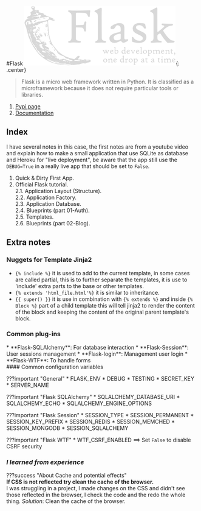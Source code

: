 #Flask
![Flask logo](images/flask.png){: .center}

>Flask is a micro web framework written in Python. It is classified as a microframework because it does not require particular tools or libraries.

1. [Pypi page](https://pypi.org/project/Flask/)
2. [Documentation](https://flask.palletsprojects.com/en/1.1.x/)

## Index

I have several notes in this case, the first notes are from a youtube video and explain how to make a small application that use SQLite as database and Heroku for "live deployment", be aware that the app still use the `DEBUG=True` in a really live app that should be set to `False`.

1. Quick & Dirty First App.  
2. Official Flask tutorial.  
2.1. Application Layout (Structure).    
2.2. Application Factory.   
2.3. Application Database.    
2.4. Blueprints (part 01-Auth).    
2.5. Templates.    
2.6. Blueprints (part 02-Blog).    

## Extra notes

### Nuggets for Template Jinja2

* `{% include %}` it is used to add to the current template, in some cases are called partial, this is to further separate the templates, it is use to 'include' extra parts to the base or other templates.
* `{% extends 'html_file.html'%}`  it is similar to inheritance.
* `{{ super() }}` it is use in combination with `{% extends %}` and inside `{% Block %}` part of a child template this will tell jinja2 to render the content of the block and keeping the content of the original parent template's block.

### Common plug-ins

<aside>
* **Flask-SQLAlchemy**:  For database interaction 
* **Flask-Session**:  User sessions management 
* **Flask-login**: Management user login
* **Flask-WTF**: To handle forms 
</aside>
#### Common configuration variables 

???important "General"
     * FLASK_ENV
     * DEBUG
     * TESTING
     * SECRET_KEY
     * SERVER_NAME

???important "Flask SQLAlchemy"
     * SQLALCHEMY_DATABASE_URI
     * SQLALCHEMY_ECHO
     * SQLALCHEMY_ENGINE_OPTIONS

???important "Flask Session"
     * SESSION_TYPE	
     * SESSION_PERMANENT
     * SESSION_KEY_PREFIX
     * SESSION_REDIS
     * SESSION_MEMCHED
     * SESSION_MONGODB
     * SESSION_SQLALCHEMY

???important "Flask WTF"
     * WTF_CSRF_ENABLED ==> Set `False` to disable CSRF security

### *I learned from experience*

???success "About Cache and potential effects"  
    **If CSS is not reflected try clean the cache of the browser.**  
    I was struggling in a project, I made changes on the CSS and didn't see those reflected in the browser, I check the code and the redo the whole thing. 
    *Solution*: Clean the cache of the browser.

